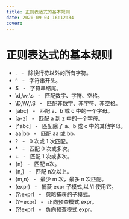 ```yaml
---
title: 正则表达式的基本规则
date: 2020-09-04 16:12:34
cover: 
---
```


# 正则表达式的基本规则
- . &nbsp; - &nbsp; 除换行符以外的所有字符。
- ^ &nbsp; - &nbsp; 字符串开头。
- $ &nbsp; - &nbsp; 字符串结尾。
- \d,\w,\s &nbsp; - &nbsp; 匹配数字、字符、空格。
- \D,\W,\S &nbsp; - &nbsp; 匹配非数字、非字符、非空格。
- [abc] &nbsp; - &nbsp; 匹配 a、b 或 c 中的一个字母。
- [a-z] &nbsp; - &nbsp; 匹配 a 到 z 中的一个字母。
- [^abc] &nbsp; - &nbsp; 匹配除了 a、b 或 c 中的其他字母。
- aa|bb &nbsp; - &nbsp; 匹配 aa 或 bb。
- ?  &nbsp; - &nbsp; 0 次或 1 次匹配。
- \* &nbsp; - &nbsp; 匹配 0 次或多次。
- \+ &nbsp; - &nbsp; 匹配 1 次或多次。
- {n} &nbsp; - &nbsp; 匹配 n次。
- {n,} &nbsp; - &nbsp; 匹配 n次以上。
- {m,n} &nbsp; - &nbsp; 最少 m 次，最多 n 次匹配。
- (expr) &nbsp; - &nbsp; 捕获 expr 子模式,以 \1 使用它。
- (?:expr) &nbsp; - &nbsp; 忽略捕获的子模式。
- (?=expr) &nbsp; - &nbsp; 正向预查模式 expr。
- (?!expr) &nbsp; - &nbsp; 负向预查模式 expr。